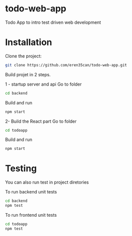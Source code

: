 # todo-web-app
Todo App to intro test driven web development

# Installation

Clone the project:
```bash
git clone https://github.com/eren35can/todo-web-app.git
```
Build projet in 2 steps.

1 - startup server and api
  Go to folder
```bash
cd backend
```
  Build and run
```bash
npm start
```

2- Build the React part
  Go to folder
```bash
cd todoapp
```
  Build and run
```bash
npm start
```

# Testing
You can also run test in project diretories

To run backend unit tests
```bash
cd backend
npm test
```

To run frontend unit tests
```bash
cd todoapp
npm test
```
